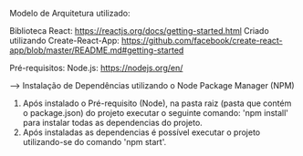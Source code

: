 Modelo de Arquitetura utilizado:

Biblioteca React: https://reactjs.org/docs/getting-started.html
Criado utilizando Create-React-App: https://github.com/facebook/create-react-app/blob/master/README.md#getting-started



Pré-requisitos:
Node.js: https://nodejs.org/en/

--> Instalação de Dependências utilizando o Node Package Manager (NPM)
1. Após instalado o Pré-requisito (Node), na pasta raiz (pasta que contém o package.json) do projeto executar o seguinte comando: 'npm install' para instalar todas as dependencias do projeto.
2. Após instaladas as dependencias é possível executar o projeto utilizando-se do comando 'npm start'.
